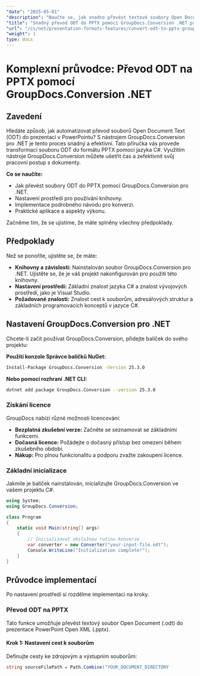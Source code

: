```yaml
---
"date": "2025-05-01"
"description": "Naučte se, jak snadno převést textové soubory Open Document do prezentací PowerPoint pomocí nástroje GroupDocs.Conversion pro .NET. Postupujte podle tohoto podrobného návodu určeného pro vývojáře v C#."
"title": "Snadný převod ODT do PPTX pomocí GroupDocs.Conversion .NET pro vývojáře v C#"
"url": "/cs/net/presentation-formats-features/convert-odt-to-pptx-groupdocs-conversion-dotnet/"
"weight": 1
type: docs
---
```

# Komplexní průvodce: Převod ODT na PPTX pomocí GroupDocs.Conversion .NET

## Zavedení

Hledáte způsob, jak automatizovat převod souborů Open Document Text (ODT) do prezentací v PowerPointu? S nástrojem GroupDocs.Conversion pro .NET je tento proces snadný a efektivní. Tato příručka vás provede transformací souboru ODT do formátu PPTX pomocí jazyka C#. Využitím nástroje GroupDocs.Conversion můžete ušetřit čas a zefektivnit svůj pracovní postup s dokumenty.

**Co se naučíte:**
- Jak převést soubory ODT do PPTX pomocí GroupDocs.Conversion pro .NET.
- Nastavení prostředí pro používání knihovny.
- Implementace podrobného návodu pro konverzi.
- Praktické aplikace a aspekty výkonu.

Začněme tím, že se ujistíme, že máte splněny všechny předpoklady.

## Předpoklady

Než se ponoříte, ujistěte se, že máte:
- **Knihovny a závislosti:** Nainstalován soubor GroupDocs.Conversion pro .NET. Ujistěte se, že je váš projekt nakonfigurován pro použití této knihovny.
- **Nastavení prostředí:** Základní znalost jazyka C# a znalost vývojových prostředí, jako je Visual Studio.
- **Požadované znalosti:** Znalost cest k souborům, adresářových struktur a základních programovacích konceptů v jazyce C#.

## Nastavení GroupDocs.Conversion pro .NET

Chcete-li začít používat GroupDocs.Conversion, přidejte balíček do svého projektu:

**Použití konzole Správce balíčků NuGet:**

```bash
Install-Package GroupDocs.Conversion -Version 25.3.0
```

**Nebo pomocí rozhraní .NET CLI:**

```bash
dotnet add package GroupDocs.Conversion --version 25.3.0
```

### Získání licence

GroupDocs nabízí různé možnosti licencování:
- **Bezplatná zkušební verze:** Začněte se seznamovat se základními funkcemi.
- **Dočasná licence:** Požádejte o dočasný přístup bez omezení během zkušebního období.
- **Nákup:** Pro plnou funkcionalitu a podporu zvažte zakoupení licence.

### Základní inicializace

Jakmile je balíček nainstalován, inicializujte GroupDocs.Conversion ve vašem projektu C#:

```csharp
using System;
using GroupDocs.Conversion;

class Program
{
    static void Main(string[] args)
    {
        // Inicializovat obslužnou rutinu konverze
        var converter = new Converter("your-input-file.odt");
        Console.WriteLine("Initialization complete!");
    }
}
```

## Průvodce implementací

Po nastavení prostředí si rozdělme implementaci na kroky.

### Převod ODT na PPTX

Tato funkce umožňuje převést textový soubor Open Document (.odt) do prezentace PowerPoint Open XML (.pptx).

#### Krok 1: Nastavení cest k souborům

Definujte cesty ke zdrojovým a výstupním souborům:

```csharp
string sourceFilePath = Path.Combine("YOUR_DOCUMENT_DIRECTORY